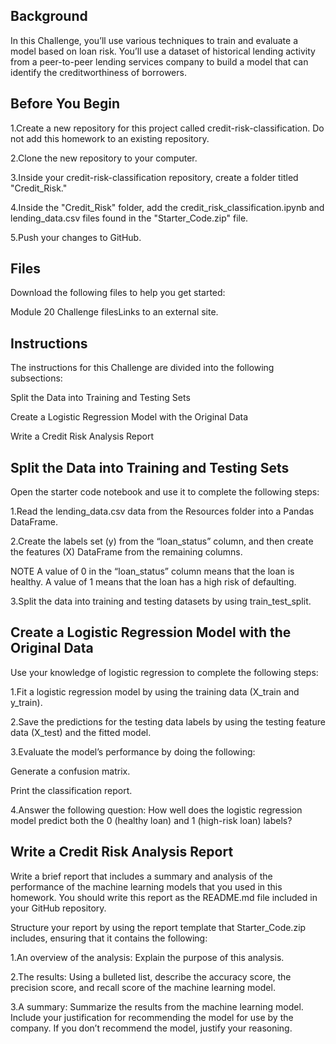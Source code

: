 ## Background
In this Challenge, you’ll use various techniques to train and evaluate a model based on loan risk. You’ll use a dataset of historical lending activity from a peer-to-peer lending services company to build a model that can identify the creditworthiness of borrowers.

## Before You Begin
1.Create a new repository for this project called credit-risk-classification. Do not add this homework to an existing repository.

2.Clone the new repository to your computer.

3.Inside your credit-risk-classification repository, create a folder titled "Credit_Risk."

4.Inside the "Credit_Risk" folder, add the credit_risk_classification.ipynb and lending_data.csv files found in the "Starter_Code.zip" file.

5.Push your changes to GitHub.

## Files
Download the following files to help you get started:

Module 20 Challenge filesLinks to an external site.
## Instructions
The instructions for this Challenge are divided into the following subsections:

Split the Data into Training and Testing Sets

Create a Logistic Regression Model with the Original Data

Write a Credit Risk Analysis Report

## Split the Data into Training and Testing Sets
Open the starter code notebook and use it to complete the following steps:

1.Read the lending_data.csv data from the Resources folder into a Pandas DataFrame.

2.Create the labels set (y) from the “loan_status” column, and then create the features (X) DataFrame from the remaining columns.

NOTE
A value of 0 in the “loan_status” column means that the loan is healthy. A value of 1 means that the loan has a high risk of defaulting.

3.Split the data into training and testing datasets by using train_test_split.

## Create a Logistic Regression Model with the Original Data
Use your knowledge of logistic regression to complete the following steps:

1.Fit a logistic regression model by using the training data (X_train and y_train).

2.Save the predictions for the testing data labels by using the testing feature data (X_test) and the fitted model.

3.Evaluate the model’s performance by doing the following:

Generate a confusion matrix.

Print the classification report.

4.Answer the following question: How well does the logistic regression model predict both the 0 (healthy loan) and 1 (high-risk loan) labels?

## Write a Credit Risk Analysis Report
Write a brief report that includes a summary and analysis of the performance of the machine learning models that you used in this homework. You should write this report as the README.md file included in your GitHub repository.

Structure your report by using the report template that Starter_Code.zip includes, ensuring that it contains the following:

1.An overview of the analysis: Explain the purpose of this analysis.

2.The results: Using a bulleted list, describe the accuracy score, the precision score, and recall score of the machine learning model.

3.A summary: Summarize the results from the machine learning model. Include your justification for recommending the model for use by the company. If you don’t recommend the model, justify your reasoning.